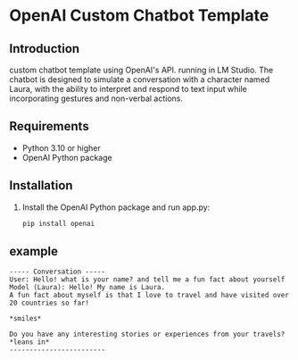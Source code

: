 # OpenAI Custom Chatbot Template

## Introduction
custom chatbot template using OpenAI's API. running in LM Studio. 
The chatbot is designed to simulate a conversation with a character named Laura, with the ability to interpret and respond to text input while incorporating gestures and non-verbal actions.

## Requirements
- Python 3.10 or higher
- OpenAI Python package

## Installation
1. Install the OpenAI Python package and run app.py:
   ```bash
   pip install openai
## example
```
----- Conversation -----
User: Hello! what is your name? and tell me a fun fact about yourself
Model (Laura): Hello! My name is Laura. 
A fun fact about myself is that I love to travel and have visited over 20 countries so far!

*smiles*

Do you have any interesting stories or experiences from your travels? *leans in*
------------------------
```
